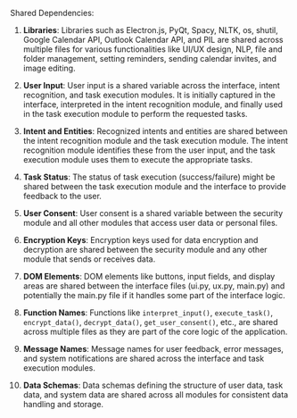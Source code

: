 Shared Dependencies:

1. **Libraries**: Libraries such as Electron.js, PyQt, Spacy, NLTK, os, shutil, Google Calendar API, Outlook Calendar API, and PIL are shared across multiple files for various functionalities like UI/UX design, NLP, file and folder management, setting reminders, sending calendar invites, and image editing.

2. **User Input**: User input is a shared variable across the interface, intent recognition, and task execution modules. It is initially captured in the interface, interpreted in the intent recognition module, and finally used in the task execution module to perform the requested tasks.

3. **Intent and Entities**: Recognized intents and entities are shared between the intent recognition module and the task execution module. The intent recognition module identifies these from the user input, and the task execution module uses them to execute the appropriate tasks.

4. **Task Status**: The status of task execution (success/failure) might be shared between the task execution module and the interface to provide feedback to the user.

5. **User Consent**: User consent is a shared variable between the security module and all other modules that access user data or personal files.

6. **Encryption Keys**: Encryption keys used for data encryption and decryption are shared between the security module and any other module that sends or receives data.

7. **DOM Elements**: DOM elements like buttons, input fields, and display areas are shared between the interface files (ui.py, ux.py, main.py) and potentially the main.py file if it handles some part of the interface logic.

8. **Function Names**: Functions like `interpret_input()`, `execute_task()`, `encrypt_data()`, `decrypt_data()`, `get_user_consent()`, etc., are shared across multiple files as they are part of the core logic of the application.

9. **Message Names**: Message names for user feedback, error messages, and system notifications are shared across the interface and task execution modules.

10. **Data Schemas**: Data schemas defining the structure of user data, task data, and system data are shared across all modules for consistent data handling and storage.